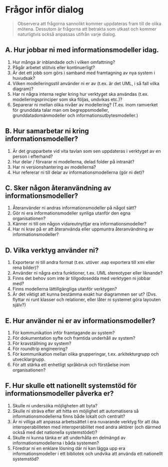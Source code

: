 # Frågor inför dialog

> Observera att frågorna sannolikt kommer uppdateras fram till de olika mötena. Dessutom är frågorna att betrakta som utkast och kommer naturligtvis också anpassas utifrån varje dialog.


## A. Hur jobbar ni med informationsmodeller idag.

1. Hur många är inblandade och i vilken omfattning?
2. Pågår arbetet stötvis eller kontinuerligt?
3. Är det ett jobb som görs i samband med framtagning av nya system i huvudsak?
4. Vilken modelleringsstil använder ni er av (t.ex. är det UML, i så fall vilka diagram)?
5. Har ni några interna regler kring hur verktyget ska användas (t.ex. modelleringsprinciper som ska följas, undvikas etc.)?
6. Separerar ni mellan olika nivåer av modellering? (T.ex. inom ramverket för grunddata talar man om begreppsmodeller, grunddatadomänmodeller och informationsutbytesmodeller.)

## B. Hur samarbetar ni kring informationsmodeller?

1. Är det grupparbete vid vita tavlan som sen uppdateras i verktyget av en person i efterhand?
2. Hur delar / förvarar ni modellerna, delad folder på intranät?
3. Har ni versionshantering av modellerna?
4. Hur refererar ni till delar av informationsmodellerna (gör ni det)?

## C. Sker någon återanvändning av informationsmodeller?

1. Återanvänder ni andras informationsmodeller på något sätt?
2. Gör ni era informationsmodeller synliga utanför den egna organisationen?
3. Känner ni till om någon vidareutnyttjar era informationsmodeller? 
4. Har ni krav på er att återanvända eller uppmuntra återanvändning av informationsmodeller?

## D. Vilka verktyg använder ni?

1. Exporterar ni till andra format (t.ex. utöver .eap exportera till xmi eller rena bilder)?
2. Använder ni några extra funktioner, t.ex. UML stereotyper eller liknande?
3. Finns det behov som inte är tillgodosedda med verktygen ni jobbar med?
4. Finns modellerna lättillgängliga utanför verktygen?
5. Är det viktigt att kunna bestämma exakt hur diagrammen ser ut?
   (Dvs. flyttar ni runt klasser och relationer, eller låter ni systemet göra layouten själv?)

## E. Hur använder ni er av informationsmodeller?

1. För kommunikation inför framtagande av system? 
2. För dokumentation syfte och framtida underhåll av system?
3. För kravställning av system?
4. För roundtrip engineering?
5. För kommunikation mellan olika grupperingar, t.ex. arkitekturgrupp och utvecklargrupp.
6. För att stärka ett enhetligt språkbruk och förståelse inom organisationen?

## F. Hur skulle ett nationellt systemstöd för informationsmodeller påverka er?

1. Skulle ni undersöka möjligheten att byta?
2. Skulle ni sträva efter att hitta en möjlighet att automatisera så informationsmodellerna finns både lokalt och centralt?
3. Är ni villiga att anpassa arbetssättet i era nuvarande verktyg för att öka interoperabiliteten med interoperabilitet med andra aktörer (och därmed också med det nationella systemstödet)?
4. Skulle ni kunna tänka er att underhålla en delmängd av informationsmodellerna i båda systemen?
5. Föredrar ni en enklare lösning där ni kan lägga upp era informationsmodeller i ett bibliotek och undvika att använda ett nationellt systemstöd?
